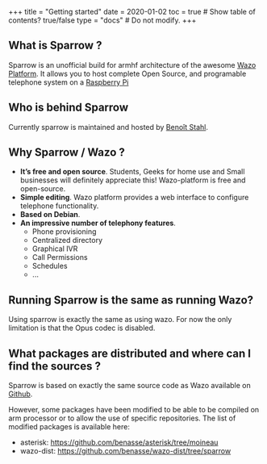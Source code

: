 +++
title = "Getting started"
date = 2020-01-02
toc = true  # Show table of contents? true/false
type = "docs"  # Do not modify.
+++
## What is Sparrow ?
Sparrow is an unofficial build for armhf architecture of the awesome <a href="https://wazo-platform.org\" target="_blank" >Wazo Platform</a>.
It allows you to host complete Open Source, and programable telephone system on a <a href="https://www.raspberrypi.org/" target="_blank" >Raspberry Pi</a>

## Who is behind Sparrow
Currently sparrow is maintained and hosted by [Benoît Stahl](https://github.com/benasse).

## Why Sparrow / Wazo ?

* **It’s free and open source**. Students, Geeks for home use and Small businesses will definitely appreciate this! Wazo-platform is free and open-source.
* **Simple editing**. Wazo platform  provides a web interface to configure telephone functionality.
* **Based on Debian**.
* **An impressive number of telephony features**.
  * Phone provisioning
  * Centralized directory
  * Graphical IVR
  * Call Permissions
  * Schedules
  * ...

## Running Sparrow is the same as running Wazo?
Using sparrow is exactly the same as using wazo.
For now the only limitation is that the Opus codec is disabled.

## What packages are distributed and where can I find the sources ?
Sparrow is based on exactly the same source code as Wazo available on [Github](https://github.com/wazo-platform).

However, some packages have been modified to be able to be compiled on arm processor or to allow the use of specific repositories.
The list of modified packages is available here:

* asterisk: https://github.com/benasse/asterisk/tree/moineau
* wazo-dist: https://github.com/benasse/wazo-dist/tree/sparrow
